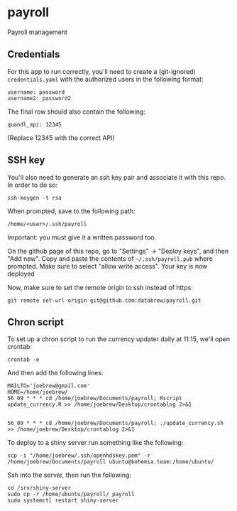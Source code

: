 # payroll
Payroll management


## Credentials

For this app to run correctly, you'll need to create a (git-ignored) `credentials.yaml` with the authorized users in the following format:

```
username: password
username2: password2
```

The final row should also contain the following:

```
quandl_api: 12345
```

(Replace 12345 with the correct API)

## SSH key

You'll also need to generate an ssh key pair and associate it with this repo. In order to do so:

```
ssh-keygen -t rsa
```

When prompted, save to the following path:
```
/home/<user>/.ssh/payroll
```

Important: you must give it a written password too.

On the github page of this repo, go to "Settings" -> "Deploy keys", and then "Add new". Copy and paste the contents of `~/.ssh/payroll.pub` where prompted. Make sure to select "allow write access". Your key is now deployed

Now, make sure to set the remote origin to ssh instead of https:

```
git remote set-url origin git@github.com:databrew/payroll.git
```

## Chron script

To set up a chron script to run the currency updater daily at 11:15, we'll open crontab:

```
crontab -e
```

And then add the following lines:

```
MAILTO='joebrew@gmail.com'
HOME=/home/joebrew/
56 09 * * * cd /home/joebrew/Documents/payroll; Rscript update_currency.R >> /home/joebrew/Desktop/crontablog 2>&1


56 09 * * * cd /home/joebrew/Documents/payroll; ./update_currency.sh >> /home/joebrew/Desktop/crontablog 2>&1

```

To deploy to a shiny server run something like the following:
```
scp -i "/home/joebrew/.ssh/openhdskey.pem" -r /home/joebrew/Documents/payroll ubuntu@bohemia.team:/home/ubuntu/

```

Ssh into the server, then run the following:
```
cd /srv/shiny-server
sudo cp -r /home/ubuntu/payroll/ payroll
sudo systemctl restart shiny-server

```
